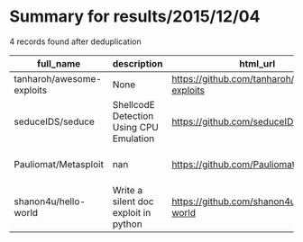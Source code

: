 
# Summary for results/2015/12/04
    
4 records found after deduplication

| full_name | description | html_url | matched_list | matched_count | pushed_at | size | stargazers_count | language | forks_count | vul_ids |
|---------------------------|-----------------------------------------|----------------------------------------------|----------------------------------|-----------------|---------------------------|--------|--------------------|------------|---------------|-----------|
| tanharoh/awesome-exploits | None | https://github.com/tanharoh/awesome-exploits | ['exploit'] | 1 | 2015-12-04 06:28:43+00:00 | 0 | 0 | nan | 0 | [] |
| seduceIDS/seduce | ShellcodE Detection Using CPU Emulation | https://github.com/seduceIDS/seduce | ['shellcode'] | 1 | 2015-12-04 10:53:25+00:00 | 6319 | 0 | C | 0 | [] |
| Pauliomat/Metasploit | nan | https://github.com/Pauliomat/Metasploit | ['metasploit module OR payload'] | 1 | 2015-12-04 13:48:42+00:00 | 0 | 0 | nan | 0 | [] |
| shanon4u/hello-world | Write a silent doc exploit in python | https://github.com/shanon4u/hello-world | ['exploit'] | 1 | 2015-12-04 20:05:17+00:00 | 0 | 1 | nan | 0 | [] |
